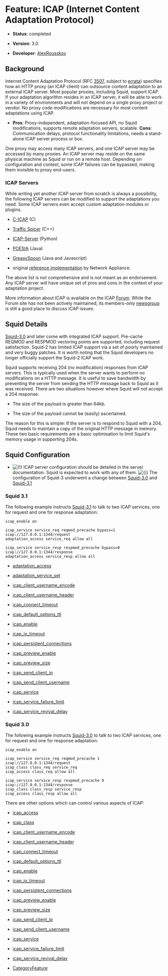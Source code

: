 # Feature: ICAP (Internet Content Adaptation Protocol)

  - **Status**: completed

  - **Version**: 3.0

  - **Developer**:
    [AlexRousskov](https://wiki.squid-cache.org/Features/ICAP/AlexRousskov#)

## Background

Internet Content Adaptation Protocol (RFC
[3507](http://www.rfc-editor.org/rfc/rfc3507.txt), subject to
[errata](http://www.measurement-factory.com/std/icap/)) specifies how an
HTTP proxy (an ICAP client) can outsource content adaptation to an
external ICAP server. Most popular proxies, including Squid, support
ICAP. If your adaptation algorithm resides in an ICAP server, it will be
able to work in a variety of environments and will not depend on a
single proxy project or vendor. No proxy code modifications are
necessary for most content adaptations using ICAP.

  - **Pros**: Proxy-independent, adaptation-focused API, no Squid
    modifications, supports remote adaptation servers, scalable.
    **Cons**: Communication delays, protocol functionality limitations,
    needs a stand-alone ICAP server process or box.

One proxy may access many ICAP servers, and one ICAP server may be
accessed by many proxies. An ICAP server may reside on the same physical
machine as Squid or run on a remote host. Depending on configuration and
context, some ICAP failures can be bypassed, making them invisible to
proxy end-users.

### ICAP Servers

While writing yet another ICAP server from scratch is always a
possibility, the following ICAP servers can be modified to support the
adaptations you need. Some ICAP servers even accept custom adaptation
modules or plugins.

  - [C-ICAP](http://c-icap.sourceforge.net/) (C)

  - [Traffic Spicer](http://spicer.measurement-factory.com/) (C++)

  - [ICAP-Server](http://icap-server.sourceforge.net) (Python)

  - [POESIA](http://www.poesia-filter.org/) (Java)

  - [GreasySpoon](http://greasyspoon.sourceforge.net/) (Java and
    Javascript)

  - original [reference
    implementation](http://www.icap-forum.org/documents/other/icap-server10.zip)
    by Network Appliance.

The above list is not comprehensive and is not meant as an endorsement.
Any ICAP server will have unique set of pros and cons in the context of
your adaptation project.

More information about ICAP is available on the ICAP
[Forum](http://www.icap-forum.org/). While the Forum site has not been
actively maintained, its members-only
[newsgroup](http://www.icap-forum.org/chat/) is still a good place to
discuss ICAP issues.

## Squid Details

[Squid-3.0](https://wiki.squid-cache.org/Features/ICAP/Squid-3.0#) and
later come with integrated ICAP support. Pre-cache REQMOD and RESPMOD
vectoring points are supported, including request satisfaction. Squid-2
has limited ICAP support via a set of poorly maintained and very buggy
patches. It is worth noting that the Squid developers no longer
officially support the Squid-2 ICAP work.

Squid supports receiving 204 (no modification) responses from ICAP
servers. This is typically used when the server wants to perform no
modifications on a HTTP message. It is useful to save bandwidth by
preventing the server from sending the HTTP message back to Squid as it
was received. There are two situations however where Squid will not
accept a 204 response:

  - The size of the payload is greater than 64kb.

  - The size of the payload cannot be (easily) ascertained.

The reason for this is simple: If the server is to respond to Squid with
a 204, Squid needs to maintain a copy of the original HTTP message in
memory. These two basic requirements are a basic optimisation to limit
Squid's memory usage in supporting 204s.

## Squid Configuration

  - ![(\!)](https://wiki.squid-cache.org/wiki/squidtheme/img/idea.png)
    ICAP server configuration should be detailed in the server
    documentation. Squid is expected to work with any of them.
    ![{i}](https://wiki.squid-cache.org/wiki/squidtheme/img/icon-info.png)
    The configuration of Squid-3 underwent a change between
    [Squid-3.0](https://wiki.squid-cache.org/Features/ICAP/Squid-3.0#)
    and
    [Squid-3.1](https://wiki.squid-cache.org/Features/ICAP/Squid-3.1#)

### Squid 3.1

The following example instructs
[Squid-3.1](https://wiki.squid-cache.org/Features/ICAP/Squid-3.1#) to
talk to two ICAP services, one for request and one for response
adaptation:

    icap_enable on
    
    icap_service service_req reqmod_precache bypass=1 icap://127.0.0.1:1344/request
    adaptation_access service_req allow all
    
    icap_service service_resp respmod_precache bypass=0 icap://127.0.0.1:1344/response
    adaptation_access service_resp allow all

  - [adaptation\_access](http://www.squid-cache.org/Doc/config/adaptation_access#)

  - [adaptation\_service\_set](http://www.squid-cache.org/Doc/config/adaptation_service_set#)

  - [icap\_client\_username\_encode](http://www.squid-cache.org/Doc/config/icap_client_username_encode#)

  - [icap\_client\_username\_header](http://www.squid-cache.org/Doc/config/icap_client_username_header#)

  - [icap\_connect\_timeout](http://www.squid-cache.org/Doc/config/icap_connect_timeout#)

  - [icap\_default\_options\_ttl](http://www.squid-cache.org/Doc/config/icap_default_options_ttl#)

  - [icap\_enable](http://www.squid-cache.org/Doc/config/icap_enable#)

  - [icap\_io\_timeout](http://www.squid-cache.org/Doc/config/icap_io_timeout#)

  - [icap\_persistent\_connections](http://www.squid-cache.org/Doc/config/icap_persistent_connections#)

  - [icap\_preview\_enable](http://www.squid-cache.org/Doc/config/icap_preview_enable#)

  - [icap\_preview\_size](http://www.squid-cache.org/Doc/config/icap_preview_size#)

  - [icap\_send\_client\_ip](http://www.squid-cache.org/Doc/config/icap_send_client_ip#)

  - [icap\_send\_client\_username](http://www.squid-cache.org/Doc/config/icap_send_client_username#)

  - [icap\_service](http://www.squid-cache.org/Doc/config/icap_service#)

  - [icap\_service\_failure\_limit](http://www.squid-cache.org/Doc/config/icap_service_failure_limit#)

  - [icap\_service\_revival\_delay](http://www.squid-cache.org/Doc/config/icap_service_revival_delay#)

### Squid 3.0

The following example instructs
[Squid-3.0](https://wiki.squid-cache.org/Features/ICAP/Squid-3.0#) to
talk to two ICAP services, one for request and one for response
adaptation:

    icap_enable on
    
    icap_service service_req reqmod_precache 1 icap://127.0.0.1:1344/request
    icap_class class_req service_req
    icap_access class_req allow all
    
    icap_service service_resp respmod_precache 0 icap://127.0.0.1:1344/response
    icap_class class_resp service_resp
    icap_access class_resp allow all

There are other options which can control various aspects of ICAP:

  - [icap\_access](http://www.squid-cache.org/Doc/config/icap_access#)

  - [icap\_class](http://www.squid-cache.org/Doc/config/icap_class#)

  - [icap\_client\_username\_encode](http://www.squid-cache.org/Doc/config/icap_client_username_encode#)

  - [icap\_client\_username\_header](http://www.squid-cache.org/Doc/config/icap_client_username_header#)

  - [icap\_connect\_timeout](http://www.squid-cache.org/Doc/config/icap_connect_timeout#)

  - [icap\_default\_options\_ttl](http://www.squid-cache.org/Doc/config/icap_default_options_ttl#)

  - [icap\_enable](http://www.squid-cache.org/Doc/config/icap_enable#)

  - [icap\_io\_timeout](http://www.squid-cache.org/Doc/config/icap_io_timeout#)

  - [icap\_persistent\_connections](http://www.squid-cache.org/Doc/config/icap_persistent_connections#)

  - [icap\_preview\_enable](http://www.squid-cache.org/Doc/config/icap_preview_enable#)

  - [icap\_preview\_size](http://www.squid-cache.org/Doc/config/icap_preview_size#)

  - [icap\_send\_client\_ip](http://www.squid-cache.org/Doc/config/icap_send_client_ip#)

  - [icap\_send\_client\_username](http://www.squid-cache.org/Doc/config/icap_send_client_username#)

  - [icap\_service](http://www.squid-cache.org/Doc/config/icap_service#)

  - [icap\_service\_failure\_limit](http://www.squid-cache.org/Doc/config/icap_service_failure_limit#)

  - [icap\_service\_revival\_delay](http://www.squid-cache.org/Doc/config/icap_service_revival_delay#)

<!-- end list -->

  - [CategoryFeature](https://wiki.squid-cache.org/Features/ICAP/CategoryFeature#)
